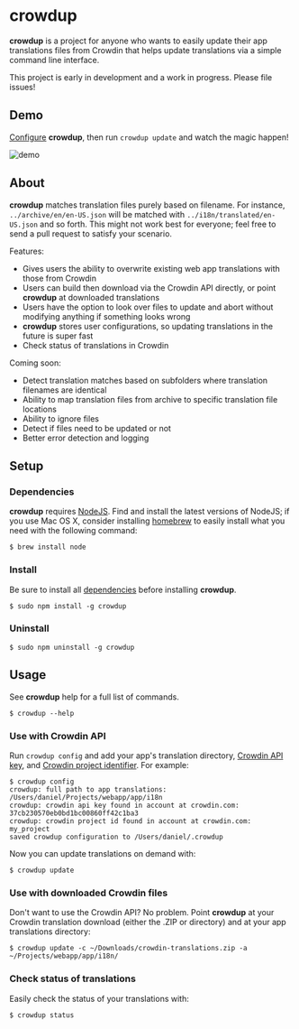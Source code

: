 # crowdup

**crowdup** is a project for anyone who wants to easily update their app translations files from Crowdin that helps update translations via a simple command line interface.

This project is early in development and a work in progress. Please file issues!

## Demo

[Configure](#use-with-crowdin-API) **crowdup**, then run `crowdup update` and watch the magic happen!

![demo](https://i.imgur.com/2xrKdrY.gif)

## About

**crowdup** matches translation files purely based on filename. For instance, `../archive/en/en-US.json` will be matched with `../i18n/translated/en-US.json` and so forth. This might not work best for everyone; feel free to send a pull request to satisfy your scenario.

Features:
* Gives users the ability to overwrite existing web app translations with those from Crowdin
* Users can build then download via the Crowdin API directly, or point **crowdup** at downloaded translations
* Users have the option to look over files to update and abort without modifying anything if something looks wrong
* **crowdup** stores user configurations, so updating translations in the future is super fast
* Check status of translations in Crowdin

Coming soon:
* Detect translation matches based on subfolders where translation filenames are identical
* Ability to map translation files from archive to specific translation file locations
* Ability to ignore files
* Detect if files need to be updated or not
* Better error detection and logging

## Setup
### Dependencies

**crowdup** requires [NodeJS](http://nodejs.org/). Find and install the latest versions of NodeJS; if you use Mac OS X, consider installing [homebrew](http://brew.sh/) to easily install what you need with the following command:  


```
$ brew install node
```

### Install

Be sure to install all [dependencies](#Dependencies) before installing **crowdup**.

```
$ sudo npm install -g crowdup
```

### Uninstall

```
$ sudo npm uninstall -g crowdup
```

## Usage

See **crowdup** help for a full list of commands.

```
$ crowdup --help
```

### Use with Crowdin API

Run `crowdup config` and add your app's translation directory, [Crowdin API key](https://crowdin.com/page/api/authentication), and [Crowdin project identifier](https://crowdin.com/page/api/authentication). For example:

```
$ crowdup config
crowdup: full path to app translations:  /Users/daniel/Projects/webapp/app/i18n
crowdup: crowdin api key found in account at crowdin.com:  37cb230570eb0bd1bc00860ff42c1ba3
crowdup: crowdin project id found in account at crowdin.com:  my_project
saved crowdup configuration to /Users/daniel/.crowdup
```

Now you can update translations on demand with:
```
$ crowdup update
```


### Use with downloaded Crowdin files

Don't want to use the Crowdin API? No problem. Point **crowdup** at your Crowdin translation download (either the .ZIP or directory) and at your app translations directory:

```
$ crowdup update -c ~/Downloads/crowdin-translations.zip -a ~/Projects/webapp/app/i18n/
```

### Check status of translations

Easily check the status of your translations with:

```
$ crowdup status
```
